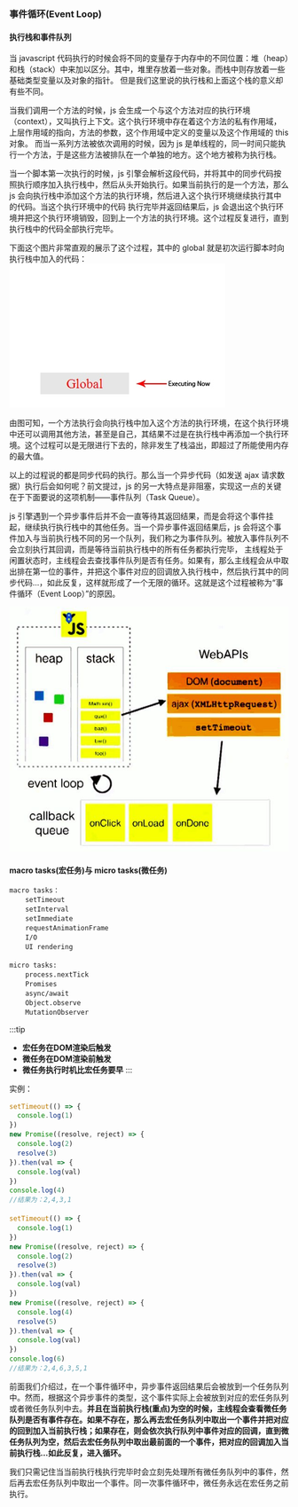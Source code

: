 ### 事件循环(Event Loop)

#### 执行栈和事件队列

当 javascript 代码执行的时候会将不同的变量存于内存中的不同位置：堆（heap）和栈（stack）中来加以区分。其中，堆里存放着一些对象。而栈中则存放着一些基础类型变量以及对象的指针。 但是我们这里说的执行栈和上面这个栈的意义却有些不同。

当我们调用一个方法的时候，js 会生成一个与这个方法对应的执行环境（context），又叫执行上下文。这个执行环境中存在着这个方法的私有作用域，上层作用域的指向，方法的参数，这个作用域中定义的变量以及这个作用域的 this 对象。 而当一系列方法被依次调用的时候，因为 js 是单线程的，同一时间只能执行一个方法，于是这些方法被排队在一个单独的地方。这个地方被称为执行栈。

当一个脚本第一次执行的时候，js 引擎会解析这段代码，并将其中的同步代码按照执行顺序加入执行栈中，然后从头开始执行。如果当前执行的是一个方法，那么 js 会向执行栈中添加这个方法的执行环境，然后进入这个执行环境继续执行其中的代码。当这个执行环境中的代码 执行完毕并返回结果后，js 会退出这个执行环境并把这个执行环境销毁，回到上一个方法的执行环境。这个过程反复进行，直到执行栈中的代码全部执行完毕。

下面这个图片非常直观的展示了这个过程，其中的 global 就是初次运行脚本时向执行栈中加入的代码：
!["global"](../../images/global.jpg 'global')

由图可知，一个方法执行会向执行栈中加入这个方法的执行环境，在这个执行环境中还可以调用其他方法，甚至是自己，其结果不过是在执行栈中再添加一个执行环境。这个过程可以是无限进行下去的，除非发生了栈溢出，即超过了所能使用内存的最大值。

以上的过程说的都是同步代码的执行。那么当一个异步代码（如发送 ajax 请求数据）执行后会如何呢？前文提过，js 的另一大特点是非阻塞，实现这一点的关键在于下面要说的这项机制——事件队列（Task Queue）。

js 引擎遇到一个异步事件后并不会一直等待其返回结果，而是会将这个事件挂起，继续执行执行栈中的其他任务。当一个异步事件返回结果后，js 会将这个事件加入与当前执行栈不同的另一个队列，我们称之为事件队列。被放入事件队列不会立刻执行其回调，而是等待当前执行栈中的所有任务都执行完毕， 主线程处于闲置状态时，主线程会去查找事件队列是否有任务。如果有，那么主线程会从中取出排在第一位的事件，并把这个事件对应的回调放入执行栈中，然后执行其中的同步代码...，如此反复，这样就形成了一个无限的循环。这就是这个过程被称为“事件循环（Event Loop）”的原因。

!["事件循环"](../../images/eventLoop.jpg '事件循环图解')

#### macro tasks(宏任务)与 micro tasks(微任务)

```markdown
macro tasks：
    setTimeout
    setInterval
    setImmediate
    requestAnimationFrame
    I/O
    UI rendering

micro tasks:
    process.nextTick
    Promises
    async/await
    Object.observe
    MutationObserver
```

:::tip

+ **宏任务在DOM渲染后触发**
+ **微任务在DOM渲染前触发**
+ **微任务执行时机比宏任务要早**
:::

实例：

```js
setTimeout(() => {
  console.log(1)
})
new Promise((resolve, reject) => {
  console.log(2)
  resolve(3)
}).then(val => {
  console.log(val)
})
console.log(4)
//结果为：2,4,3,1

setTimeout(() => {
  console.log(1)
})
new Promise((resolve, reject) => {
  console.log(2)
  resolve(3)
}).then(val => {
  console.log(val)
})
new Promise((resolve, reject) => {
  console.log(4)
  resolve(5)
}).then(val => {
  console.log(val)
})
console.log(6)
//结果为：2,4,6,3,5,1
```

前面我们介绍过，在一个事件循环中，异步事件返回结果后会被放到一个任务队列中。然而，根据这个异步事件的类型，这个事件实际上会被放到对应的宏任务队列或者微任务队列中去。**并且在当前执行栈(重点)为空的时候，主线程会查看微任务队列是否有事件存在。如果不存在，那么再去宏任务队列中取出一个事件并把对应的回到加入当前执行栈；如果存在，则会依次执行队列中事件对应的回调，直到微任务队列为空，然后去宏任务队列中取出最前面的一个事件，把对应的回调加入当前执行栈...如此反复，进入循环。**

我们只需记住当当前执行栈执行完毕时会立刻先处理所有微任务队列中的事件，然后再去宏任务队列中取出一个事件。同一次事件循环中，微任务永远在宏任务之前执行。
